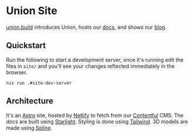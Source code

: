 # Union Site

[union.build](https://union.build) introduces Union, hosts our [docs](https://union.build/docs), and shows our [blog](https://union.build/blog). 


## Quickstart

Run the following to start a development server, once it's running edit the files in `site/` and you'll see your changes reflected immediately in the browser.

```
nix run .#site-dev-server
```

## Architecture

It's an [Astro] site, hosted by [Netlify] to fetch from our [Contentful] CMS. The docs are built using [Starlight]. Styling is done using [Tailwind]. 3D models are made using [Spline].

[Astro]: https://astro.build
[Tailwind]: https://tailwindcss.com
[Starlight]: https://starlight.astro.build
[Netlify]: https://www.netlify.com
[Contentful]: https://www.contentful.com
[Spline]: https://spline.design
